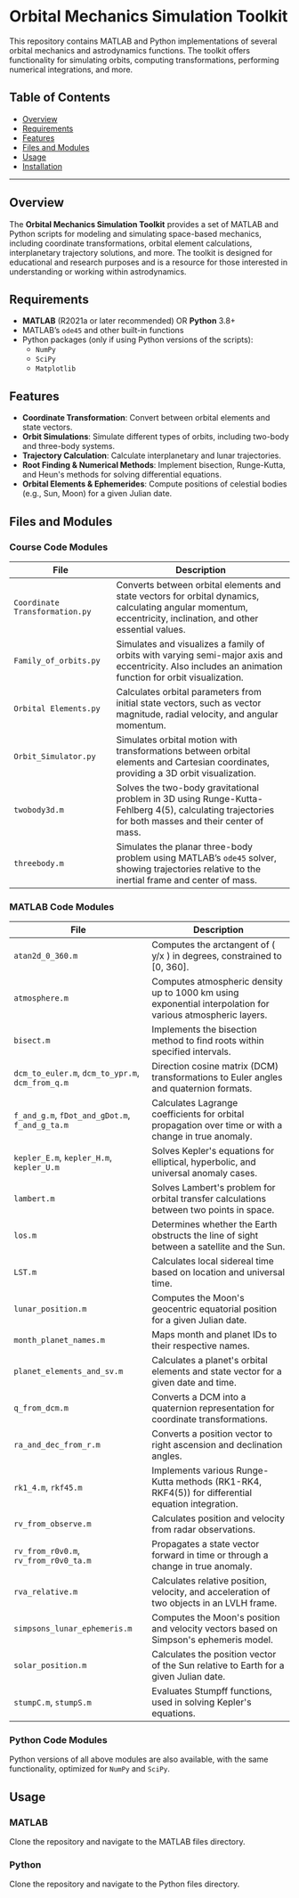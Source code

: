 # Orbital Mechanics Simulation Toolkit

This repository contains MATLAB and Python implementations of several orbital mechanics and astrodynamics functions. The toolkit offers functionality for simulating orbits, computing transformations, performing numerical integrations, and more.

## Table of Contents
- [Overview](#overview)
- [Requirements](#requirements)
- [Features](#features)
- [Files and Modules](#files-and-modules)
- [Usage](#usage)
- [Installation](#installation)

---

## Overview
The **Orbital Mechanics Simulation Toolkit** provides a set of MATLAB and Python scripts for modeling and simulating space-based mechanics, including coordinate transformations, orbital element calculations, interplanetary trajectory solutions, and more. The toolkit is designed for educational and research purposes and is a resource for those interested in understanding or working within astrodynamics.

## Requirements
- **MATLAB** (R2021a or later recommended) OR **Python** 3.8+
- MATLAB’s `ode45` and other built-in functions
- Python packages (only if using Python versions of the scripts):
  - `NumPy`
  - `SciPy`
  - `Matplotlib`

## Features
- **Coordinate Transformation**: Convert between orbital elements and state vectors.
- **Orbit Simulations**: Simulate different types of orbits, including two-body and three-body systems.
- **Trajectory Calculation**: Calculate interplanetary and lunar trajectories.
- **Root Finding & Numerical Methods**: Implement bisection, Runge-Kutta, and Heun's methods for solving differential equations.
- **Orbital Elements & Ephemerides**: Compute positions of celestial bodies (e.g., Sun, Moon) for a given Julian date.

## Files and Modules

### Course Code Modules
| File                      | Description |
|---------------------------|-------------|
| `Coordinate Transformation.py` | Converts between orbital elements and state vectors for orbital dynamics, calculating angular momentum, eccentricity, inclination, and other essential values. |
| `Family_of_orbits.py`         | Simulates and visualizes a family of orbits with varying semi-major axis and eccentricity. Also includes an animation function for orbit visualization. |
| `Orbital Elements.py`         | Calculates orbital parameters from initial state vectors, such as vector magnitude, radial velocity, and angular momentum. |
| `Orbit_Simulator.py`          | Simulates orbital motion with transformations between orbital elements and Cartesian coordinates, providing a 3D orbit visualization. |
| `twobody3d.m`                 | Solves the two-body gravitational problem in 3D using Runge-Kutta-Fehlberg 4(5), calculating trajectories for both masses and their center of mass. |
| `threebody.m`                 | Simulates the planar three-body problem using MATLAB’s `ode45` solver, showing trajectories relative to the inertial frame and center of mass. |

### MATLAB Code Modules
| File                     | Description |
|--------------------------|-------------|
| `atan2d_0_360.m`         | Computes the arctangent of \( y/x \) in degrees, constrained to [0, 360]. |
| `atmosphere.m`           | Computes atmospheric density up to 1000 km using exponential interpolation for various atmospheric layers. |
| `bisect.m`               | Implements the bisection method to find roots within specified intervals. |
| `dcm_to_euler.m`, `dcm_to_ypr.m`, `dcm_from_q.m` | Direction cosine matrix (DCM) transformations to Euler angles and quaternion formats. |
| `f_and_g.m`, `fDot_and_gDot.m`, `f_and_g_ta.m` | Calculates Lagrange coefficients for orbital propagation over time or with a change in true anomaly. |
| `kepler_E.m`, `kepler_H.m`, `kepler_U.m` | Solves Kepler's equations for elliptical, hyperbolic, and universal anomaly cases. |
| `lambert.m`              | Solves Lambert's problem for orbital transfer calculations between two points in space. |
| `los.m`                  | Determines whether the Earth obstructs the line of sight between a satellite and the Sun. |
| `LST.m`                  | Calculates local sidereal time based on location and universal time. |
| `lunar_position.m`       | Computes the Moon's geocentric equatorial position for a given Julian date. |
| `month_planet_names.m`   | Maps month and planet IDs to their respective names. |
| `planet_elements_and_sv.m` | Calculates a planet's orbital elements and state vector for a given date and time. |
| `q_from_dcm.m`           | Converts a DCM into a quaternion representation for coordinate transformations. |
| `ra_and_dec_from_r.m`    | Converts a position vector to right ascension and declination angles. |
| `rk1_4.m`, `rkf45.m`     | Implements various Runge-Kutta methods (RK1-RK4, RKF4(5)) for differential equation integration. |
| `rv_from_observe.m`      | Calculates position and velocity from radar observations. |
| `rv_from_r0v0.m`, `rv_from_r0v0_ta.m` | Propagates a state vector forward in time or through a change in true anomaly. |
| `rva_relative.m`         | Calculates relative position, velocity, and acceleration of two objects in an LVLH frame. |
| `simpsons_lunar_ephemeris.m` | Computes the Moon's position and velocity vectors based on Simpson's ephemeris model. |
| `solar_position.m`       | Calculates the position vector of the Sun relative to Earth for a given Julian date. |
| `stumpC.m`, `stumpS.m`   | Evaluates Stumpff functions, used in solving Kepler's equations. |

### Python Code Modules
Python versions of all above modules are also available, with the same functionality, optimized for `NumPy` and `SciPy`.

## Usage

### MATLAB
Clone the repository and navigate to the MATLAB files directory.

### Python
Clone the repository and navigate to the Python files directory.
